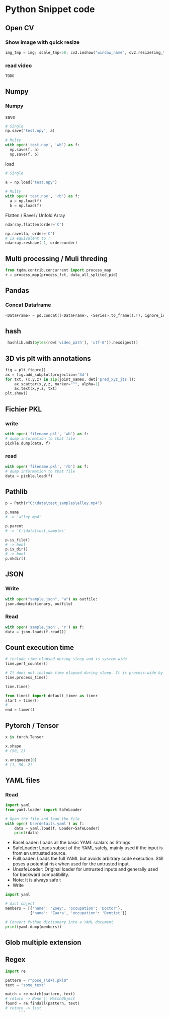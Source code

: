 # Python Snippet code

## Open CV
### Show image with quick resize
```python
img_tmp = img; scale_tmp=50; cv2.imshow("window_name", cv2.resize(img_tmp, (int(img_tmp.shape[1]*(scale_tmp/100)), int(img_tmp.shape[0]*(scale_tmp/100))), interpolation=cv2.INTER_CUBIC));cv2.waitKey(0);cv2.destroyAllWindows()
```
### read video
```python
TODO
```

## Numpy

### Numpy
save
```python
# Single
np.save("test.npy", a)
  
# Multy
with open('test.npy', 'wb') as f:
  np.save(f, a)
  np.save(f, b)
```
load
```python
# Single
  
a = np.load("test.npy")

# Multy
with open('test.npy', 'rb') as f:
  a = np.load(f)
  b = np.load(f)
```
Flatten / Ravel / Unfold Array
```python
ndarray.flatten(order='C')

np.ravel(a, order='C')
# is equivalent to :
ndarray.reshape(-1, order=order)
```

## Multi processing / Muli threding
  
```python
from tqdm.contrib.concurrent import process_map
r = process_map(process_fct, data_all_splited_pid)
```
## Pandas
### Concat Dataframe
```python
<DataFrame> = pd.concat((<DataFrame>, <Series>.to_frame().T), ignore_index=True)
```
## hash
  
```python
 hashlib.md5(bytes(row['video_path'], 'utf-8')).hexdigest()
```

## 3D vis plt with annotations
```python
fig = plt.figure()
ax = fig.add_subplot(projection='3d')
for txt, (x,y,z) in zip(joint_names, det['pred_xyz_jts']):
    ax.scatter(x,y,z, marker="^", alpha=1)
    ax.text(x,y,z, txt)
plt.show()
```

## Fichier PKL
### write
```python
with open('filename.pkl', 'wb') as f:
# dump information to that file
pickle.dump(data, f)
```
### read
```python
with open('filename.pkl', 'rb') as f:
# dump information to that file
data = pickle.load(f)
```
## Pathlib
	
```python
p = Path(r"C:\data\test_samples\alley.mp4")

p.name
# -> 'alley.mp4'

p.parent
# -> 'C:\data\test_samples'

p.is_file()
# -> bool
p.is_dir()
# -> bool
p.mkdir()
```

## JSON
### Write
```python
with open("sample.json", "w") as outfile:
json.dump(dictionary, outfile)
```
### Read
```python
with open('sample.json', 'r') as f:
data = json.loads(f.read())
```

## Count execution time
```python
# include time elapsed during sleep and is system-wide
time.perf_counter()

# It does not include time elapsed during sleep. It is process-wide by definition
time.process_time()

time.time()

from timeit import default_timer as timer
start = timer()
# ...
end = timer()
```

## Pytorch / Tensor
```python
x is torch.Tensor

x.shape
# (50, 2)

x.unsqueeze(0)
# (1, 50, 2)
```

## YAML files
### Read
```python
import yaml
from yaml.loader import SafeLoader

# Open the file and load the file
with open('Userdetails.yaml') as f:
    data = yaml.load(f, Loader=SafeLoader)
    print(data)
```
- BaseLoader: Loads all the basic YAML scalars as Strings
- SafeLoader: Loads subset of the YAML safely, mainly used if the input is from an untrusted source.
- FullLoader: Loads the full YAML but avoids arbitrary code execution. Still poses a potential risk when used for the untrusted input.
- UnsafeLoader: Original loader for untrusted inputs and generally used for backward compatibility.
- Note: It is always safe t
- Write
```python
import yaml

# dict object
members = [{'name': 'Zoey', 'occupation': 'Doctor'},
           {'name': 'Zaara', 'occupation': 'Dentist'}]

# Convert Python dictionary into a YAML document
print(yaml.dump(members))
```

## Glob multiple extension

## Regex

```python
import re

pattern = r"pose_(\d+).pkl$"
text = "some_text"

match = re.match(pattern, text)
# return -> None || MatchObject
found = re.findall(pattern, text)
# return -> list
	  ```
